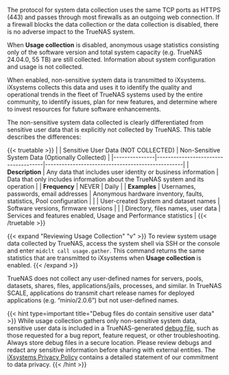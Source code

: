 &NewLine;

The protocol for system data collection uses the same TCP ports as HTTPS (443) and passes through most firewalls as an outgoing web connection.
If a firewall blocks the data collection or the data collection is disabled, there is no adverse impact to the TrueNAS system.

When **Usage collection** is disabled, anonymous usage statistics consisting only of the software version and total system capacity (e.g. TrueNAS 24.04.0, 55 TB) are still collected.
Information about system configuration and usage is not collected.

When enabled, non-sensitive system data is transmitted to iXsystems.
iXsystems collects this data and uses it to identify the quality and operational trends in the fleet of TrueNAS systems used by the entire community, to identify issues, plan for new features, and determine where to invest resources for future software enhancements.

The non-sensitive system data collected is clearly differentiated from sensitive user data that is explicitly not collected by TrueNAS.
This table describes the differences:

{{< truetable >}}
|               | Sensitive User Data (NOT COLLECTED) | Non-Sensitive System Data (Optionally Collected) |
|---------------|-------------------------------------|--------------------------------------------------|
| **Description** | Any data that includes user identity or business information | Data that only includes information about the TrueNAS system and its operation |
| **Frequency** | NEVER | Daily |
| **Examples** | Usernames, passwords, email addresses | Anonymous hardware inventory, faults, statistics, Pool configuration |
|              | User-created System and dataset names | Software versions, firmware versions |
|              | Directory, files names, user data | Services and features enabled, Usage and Performance statistics |
{{< /truetable >}}

{{< expand "Reviewing Usage Collection" "v" >}}
To review system usage data collected by TrueNAS, access the system shell via SSH or the console and enter `midclt call usage.gather`.
This command returns the same statistics that are transmitted to iXsystems when **Usage collection** is enabled.
{{< /expand >}}

TrueNAS does not collect any user-defined names for servers, pools, datasets, shares, files, applications/jails, processes, and similar.
In TrueNAS SCALE, applications do transmit chart release names for deployed applications (e.g. “minio/2.0.6”) but not user-defined names.

{{< hint type=important title="Debug files do contain sensitive user data" >}}
While usage collection gathers only non-sensitive system data, sensitive user data is included in a TrueNAS-generated [debug file](https://www.truenas.com/docs/contributing/issuereporting/jiraissuereporting/#downloading-a-debug-file), such as those requested for a bug report, feature request, or other troubleshooting.
Always store debug files in a secure location.
Please review debugs and redact any sensitive information before sharing with external entities.
The [iXsystems Privacy Policy](https://www.ixsystems.com/privacy-policy/) contains a detailed statement of our commitment to data privacy.
{{< /hint >}}
